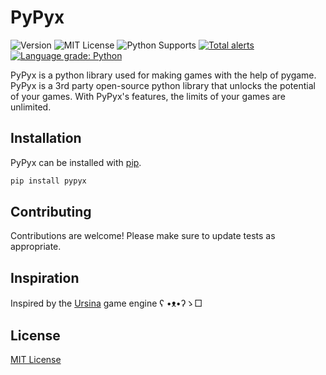 # PyPyx
![Version](https://img.shields.io/pypi/v/pypyx) ![MIT License](https://img.shields.io/pypi/l/pypyx) ![Python Supports](https://img.shields.io/pypi/pyversions/pypyx) [![Total alerts](https://img.shields.io/lgtm/alerts/g/ZytroCode/pypyx.svg?logo=lgtm&logoWidth=18)](https://lgtm.com/projects/g/ZytroCode/pypyx/alerts/) [![Language grade: Python](https://img.shields.io/lgtm/grade/python/g/ZytroCode/pypyx.svg?logo=lgtm&logoWidth=18)](https://lgtm.com/projects/g/ZytroCode/pypyx/context:python)

PyPyx is a python library used for making games with the help of pygame. PyPyx is a 3rd party open-source python library that unlocks the potential of your games. With PyPyx's features, the limits of your games are unlimited.

## Installation
PyPyx can be installed with [pip](https://pip.pypa.io/en/stable/).

```bash
pip install pypyx
```

## Contributing
Contributions are welcome! Please make sure to update tests as appropriate.

## Inspiration
Inspired by the [Ursina](https://www.ursinaengine.org/) game engine ʕ •ᴥ•ʔゝ□

## License
[MIT License](https://github.com/ZytroCode/pypyx/blob/master/LICENSE)
